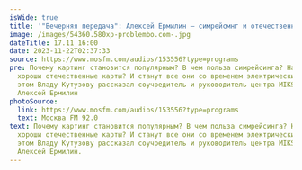 ```yaml
---
isWide: true
title: '"Вечерняя передача": Алексей Ермилин – симрейсмнг и отечественные карты'
image: /images/54360.580xp-problembo.com-.jpg
dateTitle: 17.11 16:00
date: 2023-11-22T02:37:33
source: https://www.mosfm.com/audios/153556?type=programs
pre: Почему картинг становится популярным? В чем польза симрейсинга? Насколько
  хороши отечественные карты? И станут все они со временем электрическими? Об
  этом Владу Кутузову рассказал соучредитель и руководитель центра MIKS Karting
  Алексей Ермилин
photoSource:
  link: https://www.mosfm.com/audios/153556?type=programs
  text: Москва FM 92.0
text: Почему картинг становится популярным? В чем польза симрейсинга? Насколько
  хороши отечественные карты? И станут все они со временем электрическими? Об
  этом Владу Кутузову рассказал соучредитель и руководитель центра MIKS Karting
  Алексей Ермилин.
---
```


